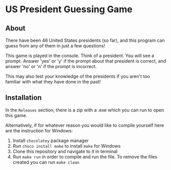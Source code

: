 # US President Guessing Game

## About

There have been 46 United States presidents (so far), and this program can guess from any of them in just a few questions!

This game is played in the console. Think of a president. You will see a prompt. Answer 'yes' or 'y' if the prompt about that president is correct, and answer 'no' or 'n' if the prompt is incorrect.

This may also test your knowledge of the presidents if you aren't too familiar with what they have done in the past!

## Installation

In the `Releases` section, there is a zip with a .exe which you can run to open this game.

Alternatively, if for whatever reason you would like to compile yourself here are the instruction for Windows:

1. Install `chocolatey` package manager
2. Run `choco install make` to install `make` for Windows
3. Clone this repository and navigate to it in terminal
4. Run `make run` in order to compile and run the file. To remove the files created you can run `make clean`
